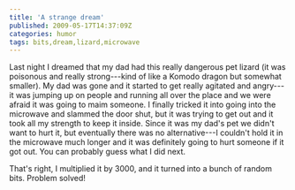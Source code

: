 ```yaml
---
title: 'A strange dream'
published: 2009-05-17T14:37:09Z
categories: humor
tags: bits,dream,lizard,microwave
---
```


Last night I dreamed that my dad had this really dangerous pet lizard (it was poisonous and really strong---kind of like a Komodo dragon but somewhat smaller).  My dad was gone and it started to get really agitated and angry---it was jumping up on people and running all over the place and we were afraid it was going to maim someone.  I finally tricked it into going into the microwave and slammed the door shut, but it was trying to get out and it took all my strength to keep it inside.  Since it was my dad's pet we didn't want to hurt it, but eventually there was no alternative---I couldn't hold it in the microwave much longer and it was definitely going to hurt someone if it got out.  You can probably guess what I did next.

That's right, I multiplied it by 3000, and it turned into a bunch of random bits.  Problem solved!


